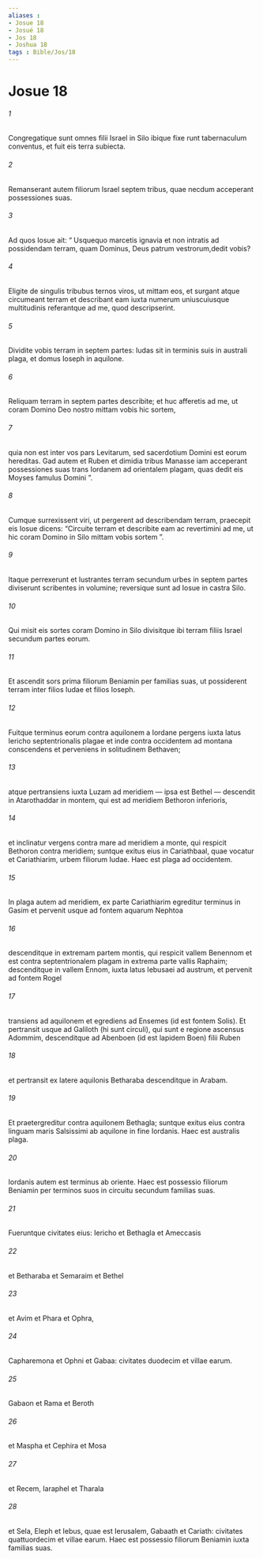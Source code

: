 ```yaml
---
aliases : 
- Josue 18
- Josué 18
- Jos 18
- Joshua 18
tags : Bible/Jos/18
---
```


# Josue 18

###### 1
Congregatique sunt omnes filii Israel in Silo ibique fixe runt tabernaculum conventus, et fuit eis terra subiecta. 
###### 2
Remanserant autem filiorum Israel septem tribus, quae necdum acceperant possessiones suas. 
###### 3
Ad quos Iosue ait: “ Usquequo marcetis ignavia et non intratis ad possidendam terram, quam Dominus, Deus patrum vestrorum,dedit vobis? 
###### 4
Eligite de singulis tribubus ternos viros, ut mittam eos, et surgant atque circumeant terram et describant eam iuxta numerum uniuscuiusque multitudinis referantque ad me, quod descripserint. 
###### 5
Dividite vobis terram in septem partes: Iudas sit in terminis suis in australi plaga, et domus Ioseph in aquilone. 
###### 6
Reliquam terram in septem partes describite; et huc afferetis ad me, ut coram Domino Deo nostro mittam vobis hic sortem, 
###### 7
quia non est inter vos pars Levitarum, sed sacerdotium Domini est eorum hereditas. Gad autem et Ruben et dimidia tribus Manasse iam acceperant possessiones suas trans Iordanem ad orientalem plagam, quas dedit eis Moyses famulus Domini ”.
###### 8
Cumque surrexissent viri, ut pergerent ad describendam terram, praecepit eis Iosue dicens: “Circuite terram et describite eam ac revertimini ad me, ut hic coram Domino in Silo mittam vobis sortem ”. 
###### 9
Itaque perrexerunt et lustrantes terram secundum urbes in septem partes diviserunt scribentes in volumine; reversique sunt ad Iosue in castra Silo. 
###### 10
Qui misit eis sortes coram Domino in Silo divisitque ibi terram filiis Israel secundum partes eorum.
###### 11
Et ascendit sors prima filiorum Beniamin per familias suas, ut possiderent terram inter filios Iudae et filios Ioseph. 
###### 12
Fuitque terminus eorum contra aquilonem a Iordane pergens iuxta latus Iericho septentrionalis plagae et inde contra occidentem ad montana conscendens et perveniens in solitudinem Bethaven; 
###### 13
atque pertransiens iuxta Luzam ad meridiem — ipsa est Bethel — descendit in Atarothaddar in montem, qui est ad meridiem Bethoron inferioris, 
###### 14
et inclinatur vergens contra mare ad meridiem a monte, qui respicit Bethoron contra meridiem; suntque exitus eius in Cariathbaal, quae vocatur et Cariathiarim, urbem filiorum Iudae. Haec est plaga ad occidentem. 
###### 15
In plaga autem ad meridiem, ex parte Cariathiarim egreditur terminus in Gasim et pervenit usque ad fontem aquarum Nephtoa 
###### 16
descenditque in extremam partem montis, qui respicit vallem Benennom et est contra septentrionalem plagam in extrema parte vallis Raphaim; descenditque in vallem Ennom, iuxta latus Iebusaei ad austrum, et pervenit ad fontem Rogel 
###### 17
transiens ad aquilonem et egrediens ad Ensemes (id est fontem Solis). Et pertransit usque ad Galiloth (hi sunt circuli), qui sunt e regione ascensus Adommim, descenditque ad Abenboen (id est lapidem Boen) filii Ruben 
###### 18
et pertransit ex latere aquilonis Betharaba descenditque in Arabam. 
###### 19
Et praetergreditur contra aquilonem Bethagla; suntque exitus eius contra linguam maris Salsissimi ab aquilone in fine Iordanis. Haec est australis plaga. 
###### 20
Iordanis autem est terminus ab oriente. Haec est possessio filiorum Beniamin per terminos suos in circuitu secundum familias suas.
###### 21
Fueruntque civitates eius: Iericho et Bethagla et Ameccasis 
###### 22
et Betharaba et Semaraim et Bethel 
###### 23
et Avim et Phara et Ophra, 
###### 24
Capharemona et Ophni et Gabaa: civitates duodecim et villae earum. 
###### 25
Gabaon et Rama et Beroth 
###### 26
et Maspha et Cephira et Mosa 
###### 27
et Recem, Iaraphel et Tharala 
###### 28
et Sela, Eleph et Iebus, quae est Ierusalem, Gabaath et Cariath: civitates quattuordecim et villae earum. Haec est possessio filiorum Beniamin iuxta familias suas.
